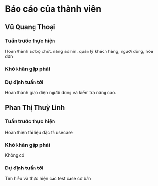 # Báo cáo của thành viên

## Vũ Quang Thoại
### Tuần trước thực hiện
Hoàn thành sơ bộ chức năng admin: quản lý khách hàng, người dùng, hóa đơn
### Khó khăn gặp phải

### Dự định tuần tới
Hoàn thành giao diện người dùng và kiểm tra nâng cao.

## Phan Thị Thuỳ Linh
### Tuần trước thực hiện
Hoàn thiện tài liệu đặc tả usecase 
### Khó khăn gặp phải
Không có
### Dự định tuần tới
Tìm hiểu và thực hiện các test case cơ bản
